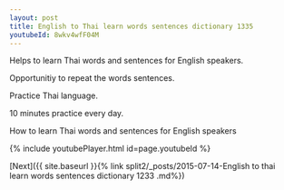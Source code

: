 ```yaml
---
layout: post
title: English to Thai learn words sentences dictionary 1335 
youtubeId: 8wkv4wfF04M
---
```

 
 
Helps to learn Thai words and sentences for English speakers.

Opportunitiy to repeat the words sentences. 

Practice Thai language. 
 
10 minutes practice every day. 
 
How to learn Thai words and sentences for English speakers 
 
{% include youtubePlayer.html id=page.youtubeId %}
 
 
[Next]({{ site.baseurl }}{% link  split2/_posts/2015-07-14-English to thai learn words sentences dictionary 1233 .md%})
 
